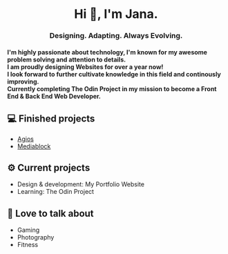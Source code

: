 <h1 align="center"> Hi 👋, I'm Jana. </h1>
<h3 align="center"> Designing. Adapting. Always Evolving. </h3>
<h4 align="left">I'm highly passionate about technology, I'm known for my awesome problem solving and attention to details.</br>
I am proudly designing Websites for over a year now!</br>
I look forward to further cultivate knowledge in this field and continously improving.</br>
Currently completing The Odin Project in my mission to become a Front End & Back End Web Developer.</h4>

## 💻 Finished projects
- [Agios](https://agios.ro/)
- [Mediablock](https://mediablock.ro)


## ⚙️ Current projects
- Design & development: My Portfolio Website
- Learning: The Odin Project 

## 💬 Love to talk about
- Gaming
- Photography
- Fitness
